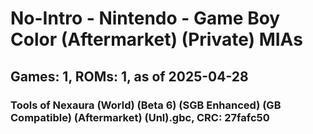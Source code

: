 # No-Intro - Nintendo - Game Boy Color (Aftermarket) (Private) MIAs
## Games: 1, ROMs: 1, as of 2025-04-28

### Tools of Nexaura (World) (Beta 6) (SGB Enhanced) (GB Compatible) (Aftermarket) (Unl).gbc, CRC: 27fafc50
